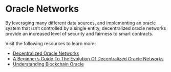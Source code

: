 # Oracle Networks

By leveraging many different data sources, and implementing an oracle system that isn’t controlled by a single entity, decentralized oracle networks provide an increased level of security and fairness to smart contracts.

Visit the following resources to learn more:

- [Decentralized Oracle Networks](https://medium.com/coinmonks/decentralized-oracle-networks-9fead28f5fe5)
- [A Beginner’s Guide To The Evolution Of Decentralized Oracle Networks](https://chainlinktoday.com/a-beginners-guide-to-the-evolution-of-decentralized-oracle-networks/)
- [Understanding Blockchain Oracle](https://chain.link/education/blockchain-oracles)